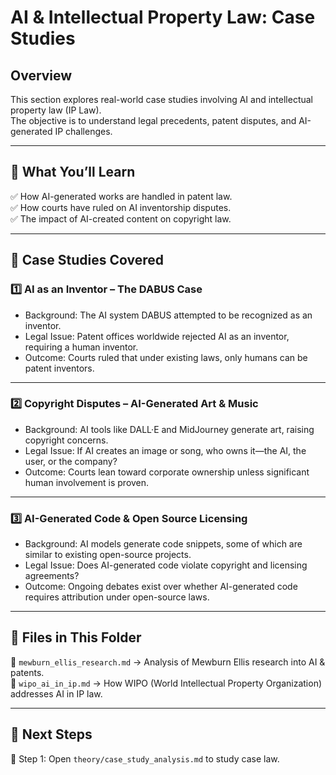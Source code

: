 # AI & Intellectual Property Law: Case Studies  

## Overview  
This section explores real-world case studies involving AI and intellectual property law (IP Law).  
The objective is to understand legal precedents, patent disputes, and AI-generated IP challenges.

---

## 📌 What You’ll Learn  
✅ How AI-generated works are handled in patent law.  
✅ How courts have ruled on AI inventorship disputes.  
✅ The impact of AI-created content on copyright law.

---

## 📌 Case Studies Covered  

### 1️⃣ AI as an Inventor – The DABUS Case  
- Background: The AI system DABUS attempted to be recognized as an inventor.  
- Legal Issue: Patent offices worldwide rejected AI as an inventor, requiring a human inventor.  
- Outcome: Courts ruled that under existing laws, only humans can be patent inventors.  

---

### 2️⃣ Copyright Disputes – AI-Generated Art & Music  
- Background: AI tools like DALL·E and MidJourney generate art, raising copyright concerns.  
- Legal Issue: If AI creates an image or song, who owns it—the AI, the user, or the company?  
- Outcome: Courts lean toward corporate ownership unless significant human involvement is proven.  

---

### 3️⃣ AI-Generated Code & Open Source Licensing  
- Background: AI models generate code snippets, some of which are similar to existing open-source projects.  
- Legal Issue: Does AI-generated code violate copyright and licensing agreements?  
- Outcome: Ongoing debates exist over whether AI-generated code requires attribution under open-source laws.  

---

## 📌 Files in This Folder  
📂 `mewburn_ellis_research.md` → Analysis of Mewburn Ellis research into AI & patents.  
📂 `wipo_ai_in_ip.md` → How WIPO (World Intellectual Property Organization) addresses AI in IP law.  

---

## 📌 Next Steps  
📌 Step 1: Open `theory/case_study_analysis.md` to study case law. 

